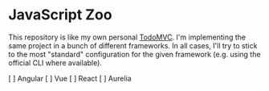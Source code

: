 # JavaScript Zoo

This repository is like my own personal [TodoMVC](todomvc.com). I'm implementing the same project in a bunch of different frameworks. In all cases, I'll try to stick to the most "standard" configuration for the given framework (e.g. using the official CLI where available).

[ ] Angular
[ ] Vue
[ ] React
[ ] Aurelia

